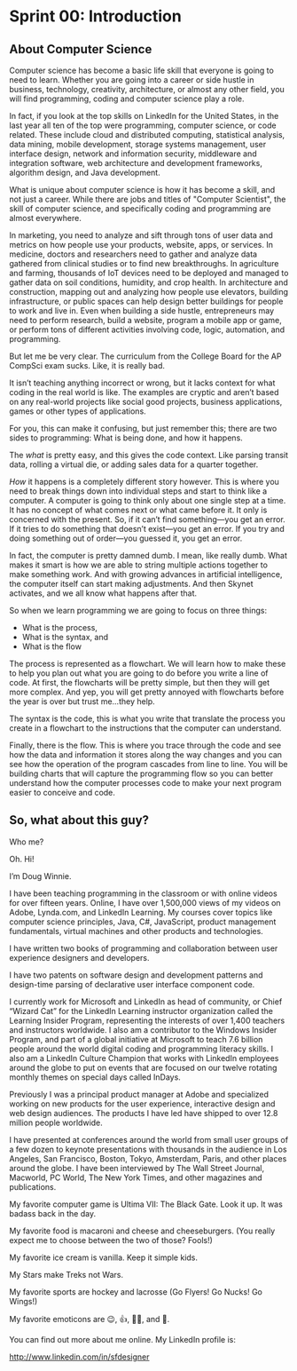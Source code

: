 # Sprint 00: Introduction

## About Computer Science
Computer science has become a basic life skill that everyone is going to need to learn. Whether you are going into a career or side hustle in business, technology, creativity, architecture, or almost any other field, you will find programming, coding and computer science play a role.

In fact, if you look at the top skills on LinkedIn for the United States, in the last year all ten of the top were programming, computer science, or code related. These include cloud and distributed computing, statistical analysis, data mining, mobile development, storage systems management, user interface design, network and information security, middleware and integration software, web architecture and development frameworks, algorithm design, and Java development. 

What is unique about computer science is how it has become a skill, and not just a career. While there are jobs and titles of "Computer Scientist", the skill of computer science, and specifically coding and programming are almost everywhere.

In marketing, you need to analyze and sift through tons of user data and metrics on how people use your products, website, apps, or services. In medicine, doctors and researchers need to gather and analyze data gathered from clinical studies or to find new breakthroughs. In agriculture and farming, thousands of IoT devices need to be deployed and managed to gather data on soil conditions, humidity, and crop health. In architecture and construction, mapping out and analyzing how people use elevators, building infrastructure, or public spaces can help design better buildings for people to work and live in. Even when building a side hustle, entrepreneurs may need to perform research, build a website, program a mobile app or game, or perform tons of different activities involving code, logic, automation, and programming.

But let me be very clear. The curriculum from the College Board for the AP CompSci exam sucks. Like, it is really bad. 

It isn’t teaching anything incorrect or wrong, but it lacks context for what coding in the real world is like. The examples are cryptic and aren’t based on any real-world projects like social good projects, business applications, games or other types of applications.

For you, this can make it confusing, but just remember this; there are two sides to programming: What is being done, and how it happens.

The *what* is pretty easy, and this gives the code context. Like parsing transit data, rolling a virtual die, or adding sales data for a quarter together. 

*How* it happens is a completely different story however. This is where you need to break things down into individual steps and start to think like a computer. A computer is going to think only about one single step at a time. It has no concept of what comes next or what came before it. It only is concerned with the present. So, if it can’t find something—you get an error. If it tries to do something that doesn’t exist—you get an error. If you try and doing something out of order—you guessed it, you get an error.

In fact, the computer is pretty damned dumb. I mean, like really dumb. What makes it smart is how we are able to string multiple actions together to make something work. And with growing advances in artificial intelligence, the computer itself can start making adjustments. And then Skynet activates, and we all know what happens after that.

So when we learn programming we are going to focus on three things:

* What is the process, 
* What is the syntax, and 
* What is the flow


The process is represented as a flowchart. We will learn how to make these to help you plan out what you are going to do before you write a line of code. At first, the flowcharts will be pretty simple, but then they will get more complex. And yep, you will get pretty annoyed with flowcharts before the year is over but trust me…they help.

The syntax is the code, this is what you write that translate the process you create in a flowchart to the instructions that the computer can understand.

Finally, there is the flow. This is where you trace through the code and see how the data and information it stores along the way changes and you can see how the operation of the program cascades from line to line. You will be building charts that will capture the programming flow so you can better understand how the computer processes code to make your next program easier to conceive and code.

## So, what about this guy?
Who me? 

Oh. Hi! 

I’m Doug Winnie. 

I have been teaching programming in the classroom or with online videos for over fifteen years. Online, I have over 1,500,000 views of my videos on Adobe, Lynda.com, and LinkedIn Learning. My courses cover topics like computer science principles, Java, C#, JavaScript, product management fundamentals, virtual machines and other products and technologies.

I have written two books of programming and collaboration between user experience designers and developers.

I have two patents on software design and development patterns and design-time parsing of declarative user interface component code.

I currently work for Microsoft and LinkedIn as head of community, or Chief “Wizard Cat” for the LinkedIn Learning instructor organization called the Learning Insider Program, representing the interests of over 1,400 teachers and instructors worldwide. I also am a contributor to the Windows Insider Program, and part of a global initiative at Microsoft to teach 7.6 billion people around the world digital coding and programming literacy skills. I also am a LinkedIn Culture Champion that works with LinkedIn employees around the globe to put on events that are focused on our twelve rotating monthly themes on special days called InDays.

Previously I was a principal product manager at Adobe and specialized working on new products for the user experience, interactive design and web design audiences. The products I have led have shipped to over 12.8 million people worldwide.

I have presented at conferences around the world from small user groups of a few dozen to keynote presentations with thousands in the audience in Los Angeles, San Francisco, Boston, Tokyo, Amsterdam, Paris, and other places around the globe. I have been interviewed by The Wall Street Journal, Macworld, PC World, The New York Times, and other magazines and publications.

My favorite computer game is Ultima VII: The Black Gate. Look it up. It was badass back in the day.

My favorite food is macaroni and cheese and cheeseburgers. (You really expect me to choose between the two of those? Fools!)

My favorite ice cream is vanilla. Keep it simple kids.

My Stars make Treks not Wars.

My favorite sports are hockey and lacrosse (Go Flyers! Go Nucks! Go Wings!)

My favorite emoticons are 😉, 👍, 🐱‍👤, and 🤦‍.

You can find out more about me online. My LinkedIn profile is:

http://www.linkedin.com/in/sfdesigner